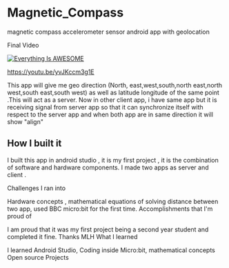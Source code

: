 # Magnetic_Compass
magnetic compass accelerometer sensor android app with geolocation

Final Video

[![Everything Is AWESOME](http://i.imgur.com/Ot5DWAW.png)](https://youtu.be/StTqXEQ2l-Y?t=35s "Everything Is AWESOME")

https://youtu.be/yvJKccm3g1E



This app will give me geo direction (North, east,west,south,north east,north west,south east,south west) as well as latitude longitude of the same point .This will act as a server. Now in other client app, i have same app but it is receiving signal from server app so that it can synchronize itself with respect to the server app and when both app are in same direction it will show "align"

## How I built it

I built this app in android studio , it is my first project , it is the combination of software and hardware components. I made two apps as server and client . 

Challenges I ran into

Hardware concepts , mathematical equations of solving distance between two app, used BBC micro:bit for the first time.
Accomplishments that I'm proud of

I am proud that it was my first project being a second year student and completed it fine. Thanks MLH
What I learned

I learned Android Studio, Coding inside Micro:bit, mathematical concepts Open source Projects


